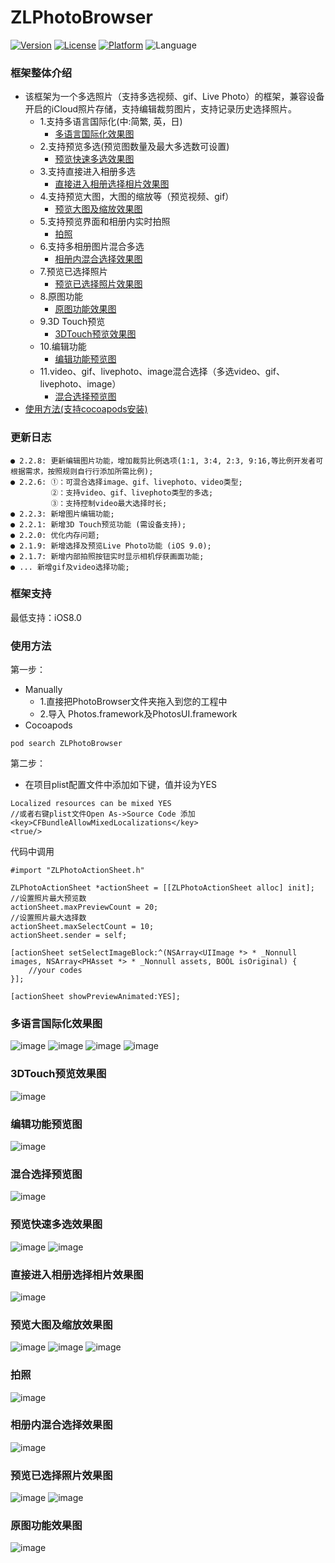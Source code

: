 # ZLPhotoBrowser
[![Version](https://img.shields.io/cocoapods/v/ZLPhotoBrowser.svg?style=flat)](http://cocoadocs.org/docsets/ZLPhotoBrowser)
[![License](https://img.shields.io/cocoapods/l/ZLPhotoBrowser.svg?style=flat)](http://cocoadocs.org/docsets/ZLPhotoBrowser)
[![Platform](https://img.shields.io/cocoapods/p/ZLPhotoBrowser.svg?style=flat)](http://cocoadocs.org/docsets/ZLPhotoBrowser)
![Language](https://img.shields.io/badge/Language-%20Objective%20C%20-blue.svg)

### 框架整体介绍
* 该框架为一个多选照片（支持多选视频、gif、Live Photo）的框架，兼容设备开启的iCloud照片存储，支持编辑裁剪图片，支持记录历史选择照片。
  * 1.支持多语言国际化(中:简繁, 英，日)
    * [多语言国际化效果图](#多语言国际化效果图)
  * 2.支持预览多选(预览图数量及最大多选数可设置)
    * [预览快速多选效果图](#预览快速多选效果图)
  * 3.支持直接进入相册多选
    * [直接进入相册选择相片效果图](#直接进入相册选择相片效果图)
  * 4.支持预览大图，大图的缩放等（预览视频、gif）
    * [预览大图及缩放效果图](#预览大图及缩放效果图)
  * 5.支持预览界面和相册内实时拍照
    * [拍照](#拍照)
  * 6.支持多相册图片混合多选
    * [相册内混合选择效果图](#相册内混合选择效果图)
  * 7.预览已选择照片
    * [预览已选择照片效果图](#预览已选择照片效果图)
  * 8.原图功能
    * [原图功能效果图](#原图功能效果图)
  * 9.3D Touch预览
    * [3DTouch预览效果图](#3DTouch预览效果图)
  * 10.编辑功能
    * [编辑功能预览图](#编辑功能预览图)
  * 11.video、gif、livephoto、image混合选择（多选video、gif、livephoto、image）
    * [混合选择预览图](#混合选择预览图)
* [使用方法(支持cocoapods安装)](#使用方法)

### 更新日志
```
● 2.2.8: 更新编辑图片功能，增加裁剪比例选项(1:1, 3:4, 2:3, 9:16,等比例开发者可根据需求，按照规则自行行添加所需比例);
● 2.2.6: ①：可混合选择image、gif、livephoto、video类型;
         ②：支持video、gif、livephoto类型的多选;
         ③：支持控制video最大选择时长;
● 2.2.3: 新增图片编辑功能;
● 2.2.1: 新增3D Touch预览功能 (需设备支持);
● 2.2.0: 优化内存问题;
● 2.1.9: 新增选择及预览Live Photo功能 (iOS 9.0);
● 2.1.7: 新增内部拍照按钮实时显示相机俘获画面功能;
● ... 新增gif及video选择功能;
```

### 框架支持
最低支持：iOS8.0

### <a id="使用方法"></a>使用方法

第一步：
* Manually 
  * 1.直接把PhotoBrowser文件夹拖入到您的工程中
  * 2.导入 Photos.framework及PhotosUI.framework
* Cocoapods
```objc
pod search ZLPhotoBrowser
```

第二步：
- 在项目plist配置文件中添加如下键，值并设为YES
```objc
Localized resources can be mixed YES
//或者右键plist文件Open As->Source Code 添加
<key>CFBundleAllowMixedLocalizations</key>
<true/>
```

代码中调用
```objc
#import "ZLPhotoActionSheet.h"
    
ZLPhotoActionSheet *actionSheet = [[ZLPhotoActionSheet alloc] init];
//设置照片最大预览数
actionSheet.maxPreviewCount = 20;
//设置照片最大选择数
actionSheet.maxSelectCount = 10;
actionSheet.sender = self;

[actionSheet setSelectImageBlock:^(NSArray<UIImage *> * _Nonnull images, NSArray<PHAsset *> * _Nonnull assets, BOOL isOriginal) {
    //your codes
}];

[actionSheet showPreviewAnimated:YES];
```

### <a id="多语言国际化效果图"></a> 多语言国际化效果图
![image](https://github.com/longitachi/ZLPhotoBrowser/blob/master/效果图/english.png)
![image](https://github.com/longitachi/ZLPhotoBrowser/blob/master/效果图/japan.png)
![image](https://github.com/longitachi/ZLPhotoBrowser/blob/master/效果图/zh-hans.png)
![image](https://github.com/longitachi/ZLPhotoBrowser/blob/master/效果图/zh-hant.png)

### <a id="3DTouch预览效果图"></a>3DTouch预览效果图
![image](https://github.com/longitachi/ZLPhotoBrowser/blob/master/效果图/forceTouch.gif)

### <a id="编辑功能预览图"></a>编辑功能预览图
![image](https://github.com/longitachi/ZLPhotoBrowser/blob/master/效果图/edit.gif)

### <a id="混合选择预览图"></a>混合选择预览图
![image](https://github.com/longitachi/ZLPhotoBrowser/blob/master/效果图/mixSelect.gif)

### <a id="预览快速多选效果图"></a> 预览快速多选效果图
![image](https://github.com/longitachi/ZLPhotoBrowser/blob/master/效果图/预览图快速选择.gif)
![image](https://github.com/longitachi/ZLPhotoBrowser/blob/master/效果图/预览大图快速选择.gif)

### <a id="直接进入相册选择相片效果图"></a> 直接进入相册选择相片效果图
![image](https://github.com/longitachi/ZLPhotoBrowser/blob/master/效果图/直接进入相册选择相片.gif)

### <a id="预览大图及缩放效果图"></a>预览大图及缩放效果图
![image](https://github.com/longitachi/ZLPhotoBrowser/blob/master/效果图/查看大图支持缩放.gif)
![image](https://github.com/longitachi/ZLPhotoBrowser/blob/master/效果图/预览选择gif.gif)
![image](https://github.com/longitachi/ZLPhotoBrowser/blob/master/效果图/预览选择视频.gif)

### <a id="拍照"></a>拍照
![image](https://github.com/longitachi/ZLPhotoBrowser/blob/master/效果图/相册内部拍照.gif)

### <a id="相册内混合选择效果图"></a>相册内混合选择效果图
![image](https://github.com/longitachi/ZLPhotoBrowser/blob/master/效果图/相册内混合选择.gif)

### <a id="预览已选择照片效果图"></a>预览已选择照片效果图
![image](https://github.com/longitachi/ZLPhotoBrowser/blob/master/效果图/预览已选择照片.gif)
![image](https://github.com/longitachi/ZLPhotoBrowser/blob/master/效果图/预览确定选择的照片.gif)

### <a id="原图功能效果图"></a>原图功能效果图
![image](https://github.com/longitachi/ZLPhotoBrowser/blob/master/效果图/原图功能.gif)

